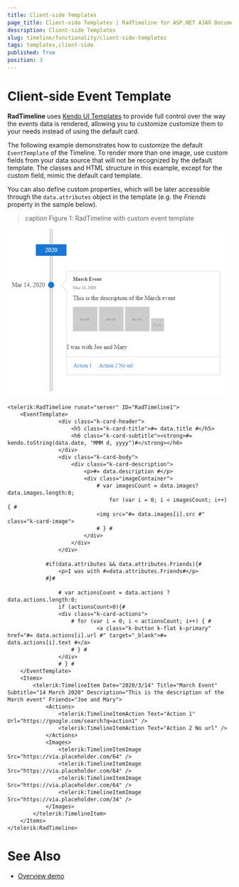 ```yaml
---
title: Client-side Templates
page_title: Client-side Templates | RadTimeline for ASP.NET AJAX Documentation
description: Client-side Templates
slug: timeline/functionality/client-side-templates
tags: templates,client-side
published: True
position: 3
---
```


# Client-side Event Template

**RadTimeline** uses [Kendo UI Templates](https://docs.telerik.com/kendo-ui/framework/templates/overview) to provide full control over the way the events data is rendered, allowing you to customize customize them to your needs instead of using the default card.

The following example demonstrates how to customize the default `EventTemplate` of the Timeline. To render more than one image, use custom fields from your data source that will not be recognized by the default template. The classes and HTML structure in this example, except for the custom field, mimic the default card template.

You can also define custom properties, which will be later accessible through the `data.attributes` object in the template (e.g. the *Friends* property in the sample below).

>caption Figure 1: RadTimeline with custom event template

![timeline-templates](../images/timeline-templates.png)

````ASPNET
<telerik:RadTimeline runat="server" ID="RadTimeline1">
    <EventTemplate>
                <div class="k-card-header">
                    <h5 class="k-card-title">#= data.title #</h5>
                    <h6 class="k-card-subtitle"><strong>#= kendo.toString(data.date, "MMM d, yyyy")#</strong></h6>
                </div>
                <div class="k-card-body">
                    <div class="k-card-description">
                        <p>#= data.description #</p>
                        <div class="imageContainer">
                            # var imagesCount = data.images? data.images.length:0;
                                for (var i = 0; i < imagesCount; i++) { #
                            <img src="#= data.images[i].src #" class="k-card-image">
                            # } #
                        </div>
                    </div>
                </div>

            #if(data.attributes && data.attributes.Friends){#
                <p>I was with #=data.attributes.Friends#</p>
            #}#

                # var actionsCount = data.actions ? data.actions.length:0;
                if (actionsCount>0){#
                <div class="k-card-actions">
                    # for (var i = 0; i < actionsCount; i++) { #
                            <a class="k-button k-flat k-primary" href="#= data.actions[i].url #" target="_blank">#= data.actions[i].text #</a>
                    # } #
                </div>
                # } #
    </EventTemplate>
    <Items>
        <telerik:TimelineItem Date="2020/3/14" Title="March Event" Subtitle="14 March 2020" Description="This is the description of the March event" Friends="Joe and Mary">
            <Actions>
                <telerik:TimelineItemAction Text="Action 1" Url="https://google.com/search?q=action1" />
                <telerik:TimelineItemAction Text="Action 2 No url" />
            </Actions>
            <Images>
                <telerik:TimelineItemImage Src="https://via.placeholder.com/64" />
                <telerik:TimelineItemImage Src="https://via.placeholder.com/64" />
                <telerik:TimelineItemImage Src="https://via.placeholder.com/64" />
                <telerik:TimelineItemImage Src="https://via.placeholder.com/34" />
            </Images>
        </telerik:TimelineItem>
    </Items>
</telerik:RadTimeline>
````

# See Also

 * [Overview demo](https://demos.telerik.com/aspnet-ajax/timeline/overview/defaultcs.aspx)







